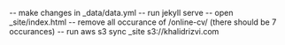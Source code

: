 -- make changes in _data/data.yml
-- run jekyll serve
-- open _site/index.html
-- remove all occurance of /online-cv/ (there should be 7 occurances)
-- run aws s3 sync _site s3://khalidrizvi.com
